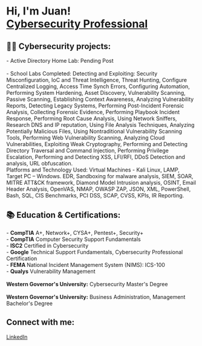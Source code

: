 <!-- # Main headline -->
<h1>
  Hi, I'm Juan! 
  <br>
  <a href="https://www.linkedin.com/in/juan-s-519049134/">
    Cybersecurity Professional
  </a>
</h1>

<!-- # Projects-->
<h2>
  👨‍💻 Cybersecurity projects:
</h2>
- Active Directory Home Lab: Pending Post
<br><br>
- School Labs Completed: Detecting and Exploiting: Security Misconfiguration, IoC and Threat Intelligence, Threat Hunting, Configure Centralized Logging, Access Time Synch Errors, Configuring Automation, Performing System Hardening, Asset Discovery, Vulnerability Scanning, Passive Scanning, Establishing Context Awareness, Analyzing Vulnerability Reports, Detecting Legacy Systems, Performing Post-Incident Forensic Analysis, Collecting Forensic Evidence, Performing Playbook Incident Response, Performing Root Cause Analysis, Using Network Sniffers, Research DNS and IP reputation, Using File Analysis Techniques, Analyzing Potentially Malicious Files, Using Nontraditional Vulnerability Scanning Tools, Performing Web Vulnerability Scanning, Analyzing Cloud Vulnerabilities, Exploiting Weak Cryptography, Performing and Detecting Directory Traversal and Command Injection, Performing Privilege Escalation, Performing and Detecting XSS, LFI/RFI, DDoS Detection and analysis, URL obfuscation. 
<br>
Platforms and Technology Used: Virtual Machines - Kali Linux, LAMP, Target PC – Windows. EDR, Sandboxing for malware analysis, SIEM, SOAR, MITRE ATT&CK framework, Diamond Model Intrusion analysis, OSINT, Email Header Analysis, OpenVAS, NMAP, OWASP ZAP, JSON, XML, PowerShell, Bash, SQL, CIS Benchmarks, PCI DSS, SCAP, CVSS, KPIs, IR Reporting.
<br>

<!-- # Certifications -->
<h2>
   📚 Education & Certifications:
</h2>
- <strong>CompTIA</strong> A+, Network+,  CYSA+, Pentest+, Security+
<br>
- <strong>CompTIA</strong> Computer Security Support Fundamentals
<br>
- <strong>ISC2</strong> Certified in Cybersecurity
<br>
- <strong>Google</strong> Technical Support Fundamentals, Cybersecurity Professional Certification
<br>
- <strong>FEMA </strong> National Incident Management System (NIMS): ICS-100
<br>
- <strong>Qualys</strong> Vulnerability Management
<br>
<br>
<strong>Western Governor's University:</strong> Cybersecurity Master's Degree
<br>
<br>
<strong>Western Governor's University:</strong> Business Administration, Management Bachelor's Degree


<!-- # Social Platforms Section -->
<h2>
  Connect with me:
</h2>
<a href=https://www.linkedin.com/in/juan-s-519049134/> 
  LinkedIn
</a>
